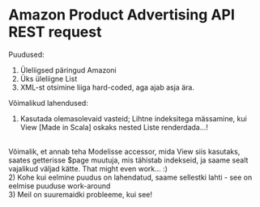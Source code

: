 Amazon Product Advertising API REST request
============================================

Puudused:<br>
1) Üleliigsed päringud Amazoni<br>
2) Üks üleliigne List<br>
2) XML-st otsimine liiga hard-coded, aga ajab asja ära.<br>

Võimalikud lahendused:
1)  Kasutada olemasolevaid vasteid; Lihtne indeksitega mässamine, kui View [Made in Scala] oskaks nested Liste renderdada...! 
<br>
Võimalik, et annab teha Modelisse accessor, mida View siis kasutaks, saates getterisse $page muutuja, mis tähistab indekseid, ja saame sealt vajalikud väljad kätte. That might even work... :)
<br>
2) Kohe kui eelmine puudus on lahendatud, saame sellestki lahti - see on eelmise puuduse work-around
<br>
3) Meil on suuremaidki probleeme, kui see!
<br>
